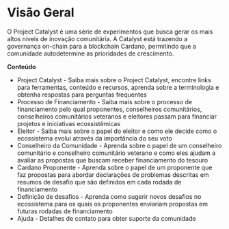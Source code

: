 # Visão Geral

O Project Catalyst é uma série de experimentos que busca gerar os mais altos níveis de inovação comunitária. A Catalyst está trazendo a governança on-chain para a blockchain Cardano, permitindo que a comunidade autodetermine as prioridades de crescimento.

**Conteúdo**

* Project Catalyst - Saiba mais sobre o Project Catalyst, encontre links para ferramentas, conteúdo e recursos, aprenda sobre a terminologia e obtenha respostas para perguntas frequentes&#x20;
* Processo de Financiamento - Saiba mais sobre o processo de financiamento pelo qual proponentes, conselheiros comunitários, conselheiros comunitários veteranos e eleitores passam para financiar projetos e iniciativas ecossistêmicas&#x20;
* Eleitor - Saiba mais sobre o papel do eleitor e como ele decide como o ecossistema evolui através da importância do seu voto&#x20;
* Conselheiro da Comunidade - Aprenda sobre o papel de um conselheiro comunitário e conselheiro comunitário veterano e como eles ajudam a avaliar as propostas que buscam receber financiamento do tesouro&#x20;
* Cardano Proponente - Aprenda sobre o papel de um proponente que faz propostas para abordar declarações de problemas descritas em resumos de desafio que são definidos em cada rodada de financiamento&#x20;
* Definição de desafios - Aprenda como sugerir novos desafios no ecossistema para os quais os proponentes enviariam propostas em futuras rodadas de financiamento&#x20;
* Ajuda - Detalhes de contato para obter suporte da comunidade
